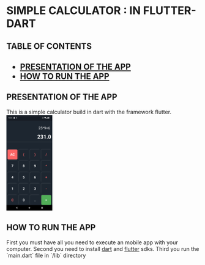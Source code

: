 # SIMPLE CALCULATOR : IN FLUTTER-DART
 <h2>TABLE OF CONTENTS<h2>
 <ul>
 <li><a href="#presentation">PRESENTATION OF THE APP</a></li>
 <li><a href="#run">HOW TO RUN THE APP</a></li>
 </ul>
 
 <h2 id="presentation">PRESENTATION OF THE APP</h2>
 This is a simple calculator build in dart with the framework flutter.

<img src="screenshot.png" width="120" height="250">

 <h2 id="run">HOW TO RUN THE APP</h2>
 First you must have all you need to execute an mobile app with your computer.
 Second you need to install <a href="https://dart.dev/get-dart">dart</a> and <a href="https://docs.flutter.dev/get-started/install">flutter</a> sdks.
 Third you run the  `main.dart` file in  `/lib` directory
